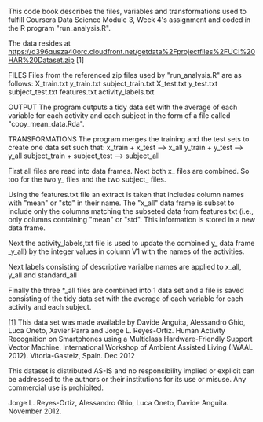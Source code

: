 This code book describes the files, variables and transformations used to fulfill Coursera Data Science Module 3, Week 4's assignment and coded in the R program "run_analysis.R".

The data resides at https://d396qusza40orc.cloudfront.net/getdata%2Fprojectfiles%2FUCI%20HAR%20Dataset.zip [1]

FILES
Files from the referenced zip files used by "run_analysis.R" are as follows:
	X_train.txt
	y_train.txt
	subject_train.txt
	X_test.txt
	y_test.txt
	subject_test.txt
	features.txt
	activity_labels.txt

OUTPUT
The program outputs a tidy data set with the average of each variable for each activity and each subject in the form of a file called "copy_mean_data.Rda".


TRANSFORMATIONS
The program merges the training and the test sets to create one data set such that:
    x_train + x_test --> x_all
    y_train + y_test --> y_all
    subject_train + subject_test --> subject_all

First all files are read into  data frames.  Next both x_ files are combined.  So too for the two y_ files and the two subject_ files. 

Using the features.txt file an extract is taken that includes column names with "mean" or "std" in their name.
The "x_all" data frame is subset to include only the columns matching the subseted data from features.txt (i.e., only columns containing "mean" or "std".  This information is stored in a new data frame.

Next the activity_labels,txt file is used to update the combined y_ data frame _y_all) by the integer values in column V1 with the names of the activities.

Next labels consisting of descriptive varialbe names are applied to x_all, y_all and standard_all

Finally the three *_all files are combined into 1 data set and a file is saved consisting of the tidy data set with the average of each variable for each activity and each subject.






[1] This data set was made available by Davide Anguita, Alessandro Ghio, Luca Oneto, Xavier Parra and Jorge L. Reyes-Ortiz. Human Activity Recognition on Smartphones using a Multiclass Hardware-Friendly Support Vector Machine. International Workshop of Ambient Assisted Living (IWAAL 2012). Vitoria-Gasteiz, Spain. Dec 2012

This dataset is distributed AS-IS and no responsibility implied or explicit can be addressed to the authors or their institutions for its use or misuse. Any commercial use is prohibited.

Jorge L. Reyes-Ortiz, Alessandro Ghio, Luca Oneto, Davide Anguita. November 2012.








